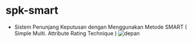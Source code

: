 # spk-smart
- Sistem Penunjang Keputusan dengan Menggunakan Metode SMART ( Simple Multi. Attribute Rating Technique )
![depan](https://github.com/Aliffaridrhmn25/spk-smart/assets/135413797/969baa2d-b432-4e25-b65d-ca49721f35d1)
